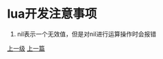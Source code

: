 # lua开发注意事项
1. nil表示一个无效值，但是对nil进行运算操作时会报错






















































[上一级](base.md)
[上一篇](lua_CartesianProduct.md)
